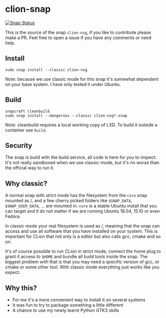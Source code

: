 # clion-snap
[![Snap Status](https://build.snapcraft.io/badge/nsg/clion-snap.svg)](https://build.snapcraft.io/user/nsg/clion-snap)

This is the source of the snap `clion-nsg`, if you like to contribute please make a PR. Feel free to open a issue if you have any comments or need help.

## Install

```
sudo snap install --classic clion-nsg
```

Note: because we use classic mode for this snap it's somewhat dependent on your base system. I have only tested it under Ubuntu.

## Build

```
snapcraft cleanbuild
sudo snap install --dangerous --classic clion-nsg*.snap
```

Note: cleanbuild requires a local working copy of LXD. To build it outside a container use `build`.

## Security

The snap is build with the build service, all code is here for you to inspect. It's not really sandboxed when we use classic-mode, but it's no worse than the official way to run it.

## Why classic?

A normal snap with strict mode has the filesystem from the `core` snap mounted as /, and a few cherry picked folders like `$SNAP_DATA`, `$SNAP_USER_DATA`, ... are mounted in. `core` is a stable Ubuntu install that you can target and it do not matter if we are running Ubuntu 18.04, 15.10 or even Fedora.

In classic mode your real filesystem is used as /, meaning that the snap can access and use all software that you have installed on your system. This is important for CLion that not only is a editor but also calls gcc, cmake and so on.

It's of course possible to run CLion in strict mode, connect the home plug to grant it access to `$HOME` and bundle all build tools inside the snap. The biggest problem with that is that you may need a specific version of gcc, or cmake or some other tool. With classic mode everything just works like you expect.

## Why this?

* For me it's a more convenient way to install it on several systems
* It was fun to try to package something a little different
* A chance to use my newly learnt Python GTK3 skills
